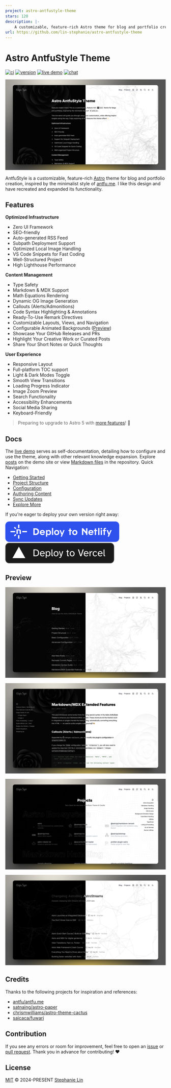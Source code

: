 ```yaml
---
project: astro-antfustyle-theme
stars: 120
description: |-
    A customizable, feature-rich Astro theme for blog and portfolio creation.
url: https://github.com/lin-stephanie/astro-antfustyle-theme
---
```


# Astro AntfuStyle Theme

[![ci][ci-badge]][ci-link]
[![version][version-badge]][version-link]
[![live demo][demo-badge]][demo-link]
[![chat][chat-badge]][chat-link]

![cover image](https://raw.githubusercontent.com/lin-stephanie/assets/refs/heads/main/astro-antfustyle-theme/cover_2x.png)

AntfuStyle is a customizable, feature-rich [Astro](https://astro.build/) theme for blog and portfolio creation, inspired by the minimalist style of [antfu.me](https://antfu.me/). I like this design and have recreated and expanded its functionality.

## Features

**Optimized Infrastructure**

- Zero UI Framework
- SEO-friendly
- Auto-generated RSS Feed
- Subpath Deployment Support
- Optimized Local Image Handling
- VS Code Snippets for Fast Coding
- Well-Structured Project
- High Lighthouse Performance

**Content Management**

- Type Safety
- Markdown & MDX Support
- Math Equations Rendering
- Dynamic OG Image Generation
- Callouts (Alerts/Admonitions)
- Code Syntax Highlighting & Annotations
- Ready-To-Use Remark Directives
- Customizable Layouts, Views, and Navigation
- Configurable Animated Backgrounds ([Preview](#preview))
- Showcase Your GitHub Releases and PRs
- Highlight Your Creative Work or Curated Posts
- Share Your Short Notes or Quick Thoughts

**User Experience**

- Responsive Layout
- Full-platform TOC support
- Light & Dark Modes Toggle
- Smooth View Transitions
- Loading Progress Indicator
- Image Zoom Preview
- Search Functionality
- Accessibility Enhancements
- Social Media Sharing
- Keyboard-Friendly

> Preparing to upgrade to Astro 5 with [more features](https://github.com/users/lin-stephanie/projects/4/views/4)! 🚀

## Docs

The [live demo][demo-link] serves as self-documentation, detailing how to configure and use the theme, along with other relevant knowledge expansion. Explore [posts](https://astro-antfustyle-theme.vercel.app/blog/) on the demo site or view [Markdown files](https://github.com/lin-stephanie/astro-antfustyle-theme/tree/main/src/content/blog) in the repository. Quick Navigation:

- [Getting Started](https://astro-antfustyle-theme.vercel.app/blog/getting-started/)
- [Project Structure](https://astro-antfustyle-theme.vercel.app/blog/project-structure/)
- [Configuration](https://astro-antfustyle-theme.vercel.app/blog/basic-configuration/)
- [Authoring Content](https://astro-antfustyle-theme.vercel.app/blog/getting-started/#authoring-content)
- [Sync Updates](https://astro-antfustyle-theme.vercel.app/blog/sync-updates/)
- [Explore More](https://astro-antfustyle-theme.vercel.app/blog/getting-started/#next-steps)

If you're eager to deploy your own version right away:

[![Deploy with Netlify](https://raw.githubusercontent.com/lin-stephanie/assets/refs/heads/main/astro-antfustyle-theme/deploy_netlify.svg)](https://app.netlify.com/start/deploy?repository=https://github.com/lin-stephanie/astro-antfustyle-theme) [![Deploy with Vercel](https://raw.githubusercontent.com/lin-stephanie/assets/refs/heads/main/astro-antfustyle-theme/deploy_vercel.svg)](https://vercel.com/new/clone?repository-url=https%3A%2F%2Fgithub.com%2Flin-stephanie%2Fastro-antfustyle-theme&project-name=astro-antfustyle-theme)

## Preview

![plum](https://raw.githubusercontent.com/lin-stephanie/assets/refs/heads/main/astro-antfustyle-theme/blog_2x.png)

![rose](https://raw.githubusercontent.com/lin-stephanie/assets/refs/heads/main/astro-antfustyle-theme/post_2x.png)

![dot](https://raw.githubusercontent.com/lin-stephanie/assets/refs/heads/main/astro-antfustyle-theme/projects_2x.png)

![particle](https://raw.githubusercontent.com/lin-stephanie/assets/refs/heads/main/astro-antfustyle-theme/streams_2x.png)

## Credits

Thanks to the following projects for inspiration and references:

- [antfu/antfu.me](https://github.com/antfu/antfu.me)
- [satnaing/astro-paper](https://github.com/satnaing/astro-paper)
- [chrismwilliams/astro-theme-cactus](https://github.com/chrismwilliams/astro-theme-cactus)
- [saicaca/fuwari](https://github.com/saicaca/fuwari)

## Contribution

If you see any errors or room for improvement, feel free to open an [issue](https://github.com/lin-stephanie/astro-antfustyle-theme/issues) or [pull request](https://github.com/lin-stephanie/astro-antfustyle-theme/pulls). Thank you in advance for contributing! ❤️

## License

[MIT](https://github.com/lin-stephanie/astro-antfustyle-theme/blob/main/LICENSE) © 2024-PRESENT [Stephanie Lin](https://github.com/lin-stephanie)

<!-- Badges -->

[ci-badge]: https://img.shields.io/github/actions/workflow/status/lin-stephanie/astro-antfustyle-theme/ci.yml?label=CI&style=flat&colorA=080f12&colorB=f87171
[ci-link]: https://github.com/lin-stephanie/astro-antfustyle-theme/actions/workflows/ci.yml

[version-badge]: https://img.shields.io/github/v/release/lin-stephanie/astro-antfustyle-theme?label=Release&style=flat&colorA=080f12&colorB=f87171
[version-link]: https://github.com/lin-stephanie/astro-antfustyle-theme/releases

[demo-badge]: https://img.shields.io/badge/Live%20Demo-080f12?style=flat&colorA=080f12&colorB=f87171&logo=vercel&logoSize=10
[demo-link]:https://astro-antfustyle-theme.vercel.app/

[chat-badge]: https://img.shields.io/badge/Discussions-080f12?style=flat&colorA=080f12&colorB=f87171&logo=github
[chat-link]: https://github.com/lin-stephanie/astro-antfustyle-theme/discussions

